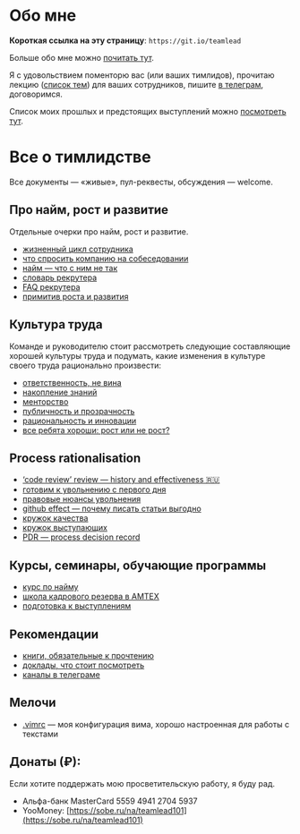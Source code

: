 # Обо мне

**Короткая ссылка на эту страницу**: `https://git.io/teamlead`

Больше обо мне можно [почитать тут](https://github.com/sharovatov).

Я с удовольствием поменторю вас (или ваших тимлидов), прочитаю лекцию ([список тем](topics.md)) для ваших сотрудников, пишите [в телеграм](http://t.me/vitaly19842), договоримся.

Список моих прошлых и предстоящих выступлений можно [посмотреть тут](alltalks.md).

# Все о тимлидстве

Все документы — «живые», пул-реквесты, обсуждения  — welcome.

## Про найм, рост и развитие

Отдельные очерки про найм, рост и развитие.

- [жизненный цикл сотрудника](lifecycle.md)
- [что спросить компанию на собеседовании](company_interview.md)
- [найм — что с ним не так](hiring.md)
- [словарь рекрутера](recruiting.md)
- [FAQ рекрутера](recruiter_FAQ.md)
- [примитив роста и развития](growth.md)

## Культура труда

Команде и руководителю стоит рассмотреть следующие составляющие хорошей культуры труда и подумать, какие изменения в культуре своего труда рационально произвести:

- [ответственность, не вина](blameless_responsibility.md)
- [накопление знаний](knowledge.md)
- [менторство](mentorship.md)
- [публичность и прозрачность](transparency.md)
- [рациональность и инновации](innovations.md)
- [все ребята хороши: рост или не рост?](growth-stability.md)

## Process rationalisation
- [‘code review’ review — history and effectiveness ](codereview_en.md) [:ru:](codereview.md)
- [готовим к увольнению с первого дня](firing.md)
- [правовые нюансы увольнения](firing_law.md)
- [github effect — почему писать статьи выгодно](github-effect.md)
- [кружок качества](quality_circle.md)
- [кружок выступающих](speaking_club.md)
- [PDR — process decision record](PDR.md)

## Курсы, семинары, обучающие программы
- [курс по найму](recruiter_course.md)
- [школа кадрового резерва в АМТЕХ](https://github.com/AMTECH-dev/shkar)
- [подготовка к выступлениям](speaking_club.md)

## Рекомендации
- [книги, обязательные к прочтению](books.md)
- [доклады, что стоит посмотреть](talks.md)
- [каналы в телеграме](tg-channels.md)

## Мелочи
- [.vimrc](.vimrc) — моя конфигурация вима, хорошо настроенная для работы с текстами

## Донаты (₽):

Если хотите поддержать мою просветительскую работу, я буду рад.

- Альфа-банк MasterCard 5559 4941 2704 5937
- YooMoney: [https://sobe.ru/na/teamlead101](https://sobe.ru/na/teamlead101)
